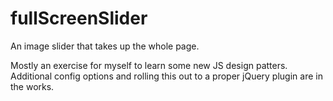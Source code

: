 fullScreenSlider
================

An image slider that takes up the whole page.

Mostly an exercise for myself to learn some new JS design patters. Additional config options and rolling this out to a proper jQuery plugin are in the works.

